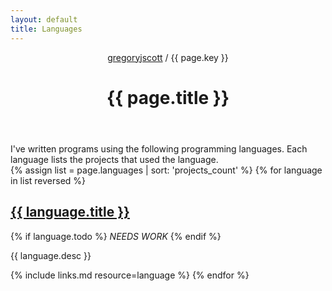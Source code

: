 ```yaml
---
layout: default
title: Languages
---
```


<header>
  <nav>
    <a href="/">gregoryjscott</a> / {{ page.key }}
  </nav>

  <h1>{{ page.title }}</h1>
</header>

<section markdown="1">
I've written programs using the following programming languages. Each language lists the projects that used the language.
</section>

<section>
{% assign list = page.languages | sort: 'projects_count' %}
{% for language in list reversed %}
  <h1><a href="{{ language.url }}">{{ language.title }}</a></h1>

  {% if language.todo %} *NEEDS WORK* {% endif %}

  <p>{{ language.desc }}</p>

  {% include links.md resource=language %}
{% endfor %}
</section>
